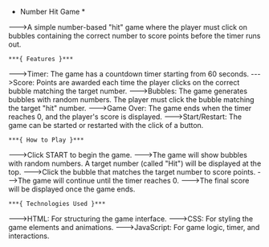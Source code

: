 * Number Hit Game *

--->A simple number-based "hit" game where the player must click on bubbles containing the correct number to score points before the timer runs out.

    ***{ Features }***
--->Timer: The game has a countdown timer starting from 60 seconds.
--->Score: Points are awarded each time the player clicks on the correct bubble matching the target number.
--->Bubbles: The game generates bubbles with random numbers. The player must click the bubble matching the target "hit" number.
--->Game Over: The game ends when the timer reaches 0, and the player's score is displayed.
--->Start/Restart: The game can be started or restarted with the click of a button.

    ***{ How to Play }***
--->Click START to begin the game.
--->The game will show bubbles with random numbers. A target number (called "Hit") will be displayed at the top.
--->Click the bubble that matches the target number to score points.
--->The game will continue until the timer reaches 0.
--->The final score will be displayed once the game ends.

    ***{ Technologies Used }***
--->HTML: For structuring the game interface.
--->CSS: For styling the game elements and animations.
--->JavaScript: For game logic, timer, and interactions.
